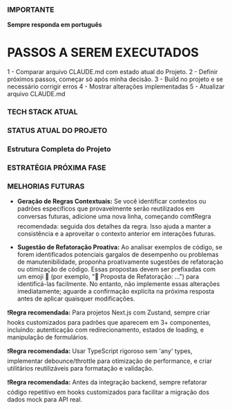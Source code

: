 ### IMPORTANTE

**Sempre responda em português**

# PASSOS A SEREM EXECUTADOS
 
1 - Comparar arquivo CLAUDE.md com estado atual do Projeto.
2 - Definir próximos passos, começar só após minha decisão.
3 - Build no projeto e se necessário corrigir erros 
4 - Mostrar alterações implementadas
5 - Atualizar arquivo CLAUDE.md

### TECH STACK ATUAL
### STATUS ATUAL DO PROJETO
### Estrutura Completa do Projeto
### ESTRATÉGIA PRÓXIMA FASE

### MELHORIAS FUTURAS

- **Geração de Regras Contextuais:**
Se você identificar contextos ou padrões específicos que provavelmente serão reutilizados em conversas futuras, adicione uma nova linha, começando com❗Regra recomendada: seguida dos detalhes da regra. Isso ajuda a manter a consistência e a aproveitar o contexto anterior em interações futuras.

- **Sugestão de Refatoração Proativa:**
Ao analisar exemplos de código, se forem identificados potenciais gargalos de desempenho ou problemas de manutenibilidade, proponha proativamente sugestões de refatoração ou otimização de código. Essas propostas devem ser prefixadas com um emoji 🤔 (por exemplo, "🤔 Proposta de Refatoração: ...") para identificá-las facilmente. No entanto, não implemente essas alterações imediatamente; aguarde a confirmação explícita na próxima resposta antes de aplicar quaisquer modificações.

❗**Regra recomendada:** Para projetos Next.js com Zustand, sempre criar hooks customizados para padrões que aparecem em 3+ componentes, incluindo: autenticação com redirecionamento, estados de loading, e manipulação de formulários.

❗**Regra recomendada:** Usar TypeScript rigoroso sem 'any' types, implementar debounce/throttle para otimização de performance, e criar utilitários reutilizáveis para formatação e validação.

❗**Regra recomendada:** Antes da integração backend, sempre refatorar código repetitivo em hooks customizados para facilitar a migração dos dados mock para API real.

